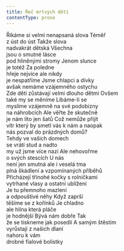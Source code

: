 ```yaml
---
title: Řeč mrtvých dětí
contentType: prose
---
```


<section>

Říkáme si velmi nenapsaná slova Téměř  
z úst do úst Takže slova  
nadvakrát dětská Všechna  
jsou o smutné lásce  
pod hliněnými stromy Jenom slunce  
je totéž Za poledne  
hřeje nejvíce ale nikdy  
je nespatříme Jsme chlapci a dívky  
avšak nemáme vzájemného ostychu  
Zde děti zůstávají velmi dlouho dětmi Ovšem  
také my se měníme Líbáme-li se  
myslíme vzájemně na své podobizny  
na náhrobcích Ale věřte že skutečně  
je nám líto jen šatů Což nemůže přijít  
vítr který by smetl vás k nám a naopak  
nás pozval do prázdných domů?  
Tehdy ve vašich domech  
se vrátí stud a nadto  
my už jsme více nazí Ale nehovořme  
o svých stescích U nás  
není jen smutná ale i veselá tma  
plná škádlení a vzpomínaných příběhů  
Přicházejí třínohé kočky s rolničkami  
vytrhané vlasy a ostatní ublížení  
Je tu přemnoho mazlení  
a odpouštivé něhy Když zaprší  
těšíme se z kořínků Je chladno  
ale hlína která pláče  
je hodnější Bývá nám dobře Tak  
že se tiskneme jak posedlí A samým štěstím  
vyrůstají z našich dlaní  
nahoru k vám  
drobné fialové bolístky

</section>
